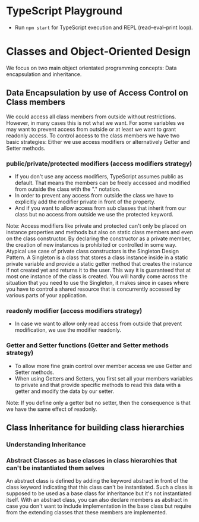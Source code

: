 # TypeScript Playground

* Run `npm start` for TypeScript execution and REPL (read–eval–print loop).

# Classes and Object-Oriented Design

We focus on two main object orientated programming concepts: Data encapsulation and inheritance.

## Data Encapsulation by use of Access Control on Class members

We could access all class members from outside without restrictions. However, in many cases this is not what we want. For some variables we may want to prevent access from outside or at least we want to grant readonly access. To control access to the class members we have two basic strategies: Either we use access modifiers or alternatively Getter and Setter methods.

### public/private/protected modifiers (access modifiers strategy)
* If you don't use any access modifiers, TypeScript assumes public as default. That means the members can be freely accessed and modified from outside the class with the "." notation.
* In order to prevent any access from outside the class we have to explicitly add the modifier private in front of the property.
* And if you want to allow access from sub classes that inherit from our class but no access from outside we use the protected keyword.

Note: Access modifiers like private and protected can't only be placed on instance properties and methods but also on static class members and even on the class constructor. By declaring the constructor as a private member, the creation of new instances is prohibited or controlled in some way. Atypical use case of private class constructors is the Singleton Design Pattern. A Singleton is a class that stores a class instance inside in a static private variable and provide a static getter method that creates the instance if not created yet and returns it to the user. This way it is guaranteed that at most one instance of the class is created. You will hardly come across the situation that you need to use the Singleton, it makes since in cases where you have to control a shared resource that is concurrently accessed by various parts of your application.

### readonly modifier (access modifiers strategy)
* In case we want to allow only read access from outside that prevent modification, we use the modifier readonly.

### Getter and Setter functions (Getter and Setter methods strategy)
* To allow more fine grain control over member access we use Getter and Setter methods.
* When using Getters and Setters, you first set all your members variables to private and that provide specific methods to read this data with a getter and modify the data by our setter.

Note: If you define only a getter but no setter, then the consequence is that we have the same effect of readonly.

## Class Inheritance for building class hierarchies

### Understanding Inheritance

### Abstract Classes as base classes in class hierarchies that can't be instantiated them selves
An abstract class is defined by adding the keyword abstract in front of the class keyword indicating that this class can't be instantiated. Such a class is supposed to be used as a base class for inheritance but it's not instantiated itself. With an abstract class, you can also declare members as abstract in case you don't want to include implementation in the base class but require from the extending classes that these members are implemented.